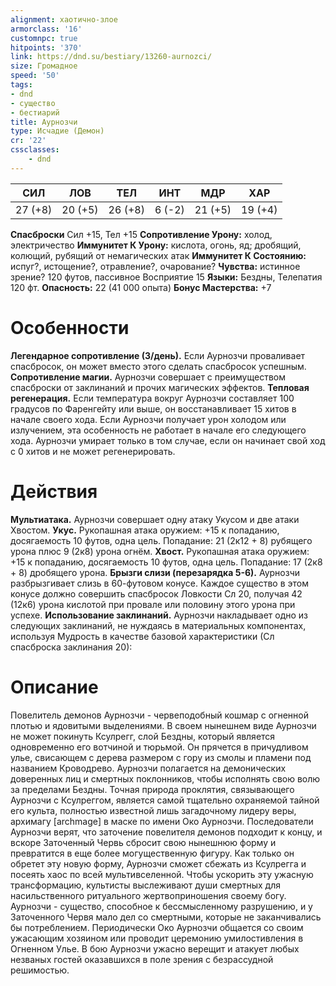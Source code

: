 ```yaml
---
alignment: хаотично-злое
armorclass: '16'
customnpc: true
hitpoints: '370'
link: https://dnd.su/bestiary/13260-aurnozci/
size: Громадное
speed: '50'
tags:
- dnd
- существо
- бестиарий
title: Аурнозчи
type: Исчадие (Демон)
cr: '22'
cssclasses:
    - dnd
---
```



| СИЛ | ЛОВ | ТЕЛ | ИНТ | МДР | ХАР |
|---|---|---|---|---|---|
| 27 (+8) | 20 (+5) | 26 (+8) | 6 (-2) | 21 (+5) | 19 (+4) |
**Спасброски** Сил +15, Тел +15
**Сопротивление Урону:** холод, электричество
**Иммунитет К Урону:** кислота, огонь, яд; дробящий, колющий, рубящий от немагических атак
**Иммунитет К Состоянию:** испуг?, истощение?, отравление?, очарование?
**Чувства:** истинное зрение? 120 футов, пассивное Восприятие 15
**Языки:** Бездны, Телепатия 120 фт.
**Опасность:** 22 (41 000 опыта)
**Бонус Мастерства:** +7


# Особенности
**Легендарное сопротивление (3/день).** Если Аурнозчи проваливает спасбросок, он может вместо этого сделать спасбросок успешным.
**Сопротивление магии.** Аурнозчи совершает с преимуществом спасброски от заклинаний и прочих магических эффектов.
**Тепловая регенерация.** Если температура вокруг Аурнозчи составляет 100 градусов по Фаренгейту или выше, он восстанавливает 15 хитов в начале своего хода. Если Аурнозчи получает урон холодом или излучением, эта особенность не работает в начале его следующего хода. Аурнозчи умирает только в том случае, если он начинает свой ход с 0 хитов и не может регенерировать.


# Действия
**Мультиатака.** Аурнозчи совершает одну атаку Укусом и две атаки Хвостом.
**Укус.** Рукопашная атака оружием: +15 к попаданию, досягаемость 10 футов, одна цель. Попадание: 21 (2к12 + 8) рубящего урона плюс 9 (2к8) урона огнём.
**Хвост.** Рукопашная атака оружием: +15 к попаданию, досягаемость 10 футов, одна цель. Попадание: 17 (2к8 + 8) дробящего урона.
**Брызги слизи (перезарядка 5-6).** Аурнозчи разбрызгивает слизь в 60-футовом конусе. Каждое существо в этом конусе должно совершить спасбросок Ловкости Сл 20, получая 42 (12к6) урона кислотой при провале или половину этого урона при успехе.
**Использование заклинаний.** Аурнозчи накладывает одно из следующих заклинаний, не нуждаясь в материальных компонентах, используя Мудрость в качестве базовой характеристики (Сл спасброска заклинания 20):


# Описание
Повелитель демонов Аурнозчи - червеподобный кошмар с огненной плотью и ядовитыми выделениями. В своем нынешнем виде Аурнозчи не может покинуть Ксулрегг, слой Бездны, который является одновременно его вотчиной и тюрьмой. Он прячется в причудливом улье, свисающем с дерева размером с гору из смолы и пламени под названием Кроводрево. Аурнозчи полагается на демонических доверенных лиц и смертных поклонников, чтобы исполнять свою волю за пределами Бездны. Точная природа проклятия, связывающего Аурнозчи с Ксулреггом, является самой тщательно охраняемой тайной его культа, полностью известной лишь загадочному лидеру веры, архимагу [archmage] в маске по имени Око Аурнозчи. Последователи Аурнозчи верят, что заточение повелителя демонов подходит к концу, и вскоре Заточенный Червь сбросит свою нынешнюю форму и превратится в еще более могущественную фигуру. Как только он обретет эту новую форму, Аурнозчи сможет сбежать из Ксулрегга и посеять хаос по всей мультивселенной. Чтобы ускорить эту ужасную трансформацию, культисты выслеживают души смертных для насильственного ритуального жертвоприношения своему богу. Аурнозчи - существо, способное к бессмысленному разрушению, и у Заточенного Червя мало дел со смертными, которые не заканчивались бы потреблением. Периодически Око Аурнозчи общается со своим ужасающим хозяином или проводит церемонию умилостивления в Огненном Улье. В бою Аурнозчи ужасно верещит и атакует любых незваных гостей оказавшихся в поле зрения с безрассудной решимостью.